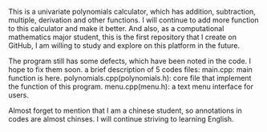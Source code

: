 This is a univariate polynomials calculator, which has addition, subtraction, multiple, derivation and other functions.
I will continue to add more function to this calculator and make it better.
And also, as a computational mathematics major student, this is the first repository that I create on GitHub, I am willing to study and explore on this platform in the future.

The program still has some defects, which have been noted in the code. I hope to fix them soon.
a brief description of 5 codes files:
main.cpp: main function is here.
polynomials.cpp(polynomials.h): core file that implement the function of this program.
menu.cpp(menu.h): a text menu interface for users.

Almost forget to mention that I am a chinese student, so annotations in codes are almost chinses. I will continue striving to learning English.
